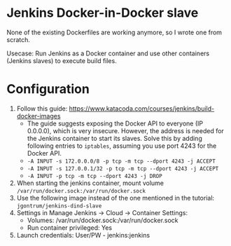# Jenkins Docker-in-Docker slave

None of the existing Dockerfiles are working anymore, so I wrote one from scratch.

Usecase: Run Jenkins as a Docker container and use other containers (Jenkins slaves) to execute build files.

# Configuration

1. Follow this guide: https://www.katacoda.com/courses/jenkins/build-docker-images
   - The guide suggests exposing the Docker API to everyone (IP 0.0.0.0), which is very insecure. However, the address is needed for the Jenkins container to start its slaves. Solve this by adding following entries to `iptables`, assuming you use port 4243 for the Docker API.
   - `-A INPUT -s 172.0.0.0/8 -p tcp -m tcp --dport 4243 -j ACCEPT`
   - `-A INPUT -s 127.0.0.1/32 -p tcp -m tcp --dport 4243 -j ACCEPT`
   - `-A INPUT -p tcp -m tcp --dport 4243 -j DROP`
2. When starting the jenkins container, mount volume `/var/run/docker.sock:/var/run/docker.sock`
3. Use the following image instead of the one mentioned in the tutorial: `jgontrum/jenkins-dind-slave`
4. Settings in Manage Jenkins -> Cloud -> Container Settings:
   - Volumes: /var/run/docker.sock:/var/run/docker.sock
   - Run container privileged: Yes
5. Launch credentials: User/PW - jenkins:jenkins
